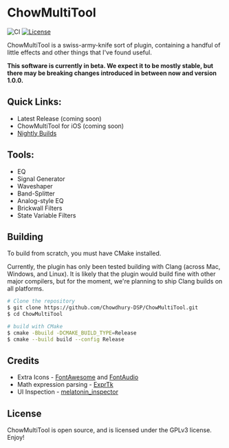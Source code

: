 # ChowMultiTool

![CI](https://github.com/Chowdhury-DSP/ChowMultiTool/workflows/CI/badge.svg)
[![License](https://img.shields.io/badge/License-GPLv3-green.svg)](https://opensource.org/licenses/GPL-3.0)

ChowMultiTool is a swiss-army-knife sort of plugin, containing
a handful of little effects and other things that I've found useful.

**This software is currently in beta. We expect it to be mostly stable,
but there may be breaking changes introduced in between now and version
1.0.0.**

## Quick Links:

- Latest Release (coming soon)
- ChowMultiTool for iOS (coming soon)
- [Nightly Builds](https://chowdsp.com/nightly.html#multitool)

## Tools:

- EQ
- Signal Generator
- Waveshaper
- Band-Splitter
- Analog-style EQ
- Brickwall Filters
- State Variable Filters

## Building

To build from scratch, you must have CMake installed.

Currently, the plugin has only been tested building with Clang (across
Mac, Windows, and Linux). It is likely that the plugin would build fine
with other major compilers, but for the moment, we're planning to ship
Clang builds on all platforms.

```bash
# Clone the repository
$ git clone https://github.com/Chowdhury-DSP/ChowMultiTool.git
$ cd ChowMultiTool

# build with CMake
$ cmake -Bbuild -DCMAKE_BUILD_TYPE=Release
$ cmake --build build --config Release
```

## Credits

- Extra Icons - [FontAwesome](https://fontawesome.com/) and [FontAudio](https://github.com/fefanto/fontaudio)
- Math expression parsing - [ExprTk](http://www.partow.net/programming/exprtk/)
- UI Inspection - [melatonin_inspector](https://github.com/sudara/melatonin_inspector)

## License

ChowMultiTool is open source, and is licensed under the GPLv3 license.
Enjoy!
